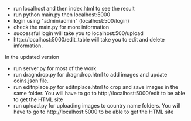 - run localhost and then index.html to see the result
- run python main.py then localhost:5000
- login using "admin/admin" (localhost:500/login)
- check the main.py for more information
- successful login will take you to localhost:500/upload
- http://localhost:5000/edit_table will take you to edit and delete information.

In the updated version
- run server.py for most of the work
- run dragndrop.py for dragndrop.html to add images and update coins.json file.
- run editnplace.py for editnplace.html to crop and save images in the same folder. You will have to go to http://localhost:5000/edit to be able to get the HTML site
- run upload.py for uploading images to country name folders. You will have to go to http://localhost:5000 to be able to get the HTML site